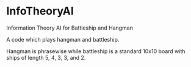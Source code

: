 # InfoTheoryAI
Information Theory AI for Battleship and Hangman

A code which plays hangman and battleship.

Hangman is phrasewise while battleship is a standard 10x10 board with ships of length 5, 4, 3, 3, and 2.
